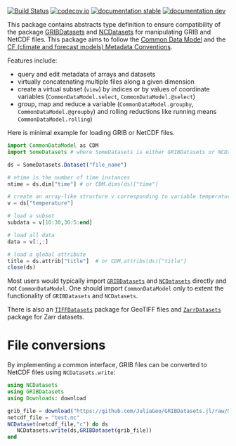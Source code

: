 [![Build Status](https://github.com/JuliaGeo/CommonDataModel.jl/workflows/CI/badge.svg)](https://github.com/JuliaGeo/CommonDataModel.jl/actions)
[![codecov.io](http://codecov.io/github/JuliaGeo/CommonDataModel.jl/coverage.svg?branch=main)](http://app.codecov.io/github/JuliaGeo/CommonDataModel.jl?branch=main)
[![documentation stable](https://img.shields.io/badge/docs-stable-blue.svg)](https://juliageo.github.io/CommonDataModel.jl/stable/)
[![documentation dev](https://img.shields.io/badge/docs-dev-blue.svg)](https://juliageo.github.io/CommonDataModel.jl/dev/)


This package contains abstracts type definition to ensure compatibility of the package [GRIBDatasets](https://github.com/JuliaGeo/GRIBDatasets.jl) and [NCDatasets](https://github.com/Alexander-Barth/NCDatasets.jl) for manipulating GRIB and NetCDF files. This package aims to follow the [Common Data Model](https://docs.unidata.ucar.edu/netcdf-c/current/netcdf_data_model.html) and the [CF (climate and forecast models) Metadata Conventions](https://cfconventions.org/).

Features include:
* query and edit metadata of arrays and datasets 
* virtually concatenating multiple files along a given dimension
* create a virtual subset (`view`) by indices or by values of coordinate variables (`CommonDataModel.select`, `CommonDataModel.@select`)
* group, map and reduce a variable (`CommonDataModel.groupby`, `CommonDataModel.@groupby`) and rolling reductions like running means `CommonDataModel.rolling`)


Here is minimal example for loading GRIB or NetCDF files.

``` julia
import CommonDataModel as CDM
import SomeDatasets # where SomeDatasets is either GRIBDatasets or NCDatasets

ds = SomeDatasets.Dataset("file_name")

# ntime is the number of time instances
ntime = ds.dim["time"] # or CDM.dims(ds)["time"]

# create an array-like structure v corresponding to variable temperature
v = ds["temperature"]

# load a subset
subdata = v[10:30,30:5:end]

# load all data
data = v[:,:]

# load a global attribute
title = ds.attrib["title"]  # or CDM.attribs(ds)["title"]
close(ds)
```

 Most users would typically import [`GRIBDatasets`](https://github.com/JuliaGeo/GRIBDatasets.jl) and [`NCDatasets`](https://github.com/Alexander-Barth/NCDatasets.jl) directly and not `CommonDataModel`. One should import `CommonDataModel` only to extent the functionality of `GRIBDatasets` and `NCDatasets`.

There is also an [`TIFFDatasets`](https://github.com/Alexander-Barth/TIFFDatasets.jl) package for GeoTIFF files and 
[`ZarrDatasets`](https://github.com/JuliaGeo/ZarrDatasets.jl) package for Zarr datasets.

# File conversions

By implementing a common interface, GRIB files can be converted to NetCDF files using
`NCDatasets.write`:

```julia
using NCDatasets
using GRIBDatasets
using Downloads: download

grib_file = download("https://github.com/JuliaGeo/GRIBDatasets.jl/raw/98356af026ea39a5ec0b5e64e4289105492321f8/test/sample-data/era5-levels-members.grib")
netcdf_file = "test.nc"
NCDataset(netcdf_file,"c") do ds
   NCDatasets.write(ds,GRIBDataset(grib_file))
end
```
